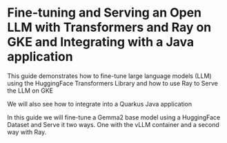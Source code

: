 # Fine-tuning and Serving an Open LLM with Transformers and Ray on GKE and Integrating with a Java application

This guide demonstrates how to fine-tune large language models (LLM) using the HuggingFace Transformers Library and how to use Ray to Serve the LLM on GKE

We will also see how to integrate into a Quarkus Java application

In this guide we will fine-tune a Gemma2 base model using a HuggingFace Dataset and Serve it two ways. One with the vLLM container and a second way with Ray.